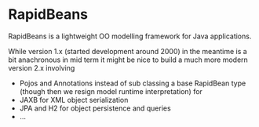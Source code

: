 RapidBeans
==========

RapidBeans is a lightweight OO modelling framework for Java applications.

While version 1.x (started development around 2000) in the meantime is a bit anachronous
in mid term it might be nice to build a much more modern version 2.x involving
- Pojos and Annotations instead of sub classing a base RapidBean type
  (though then we resign model runtime interpretation) for
- JAXB for XML object serialization
- JPA and H2 for object persistence and queries
- ...


